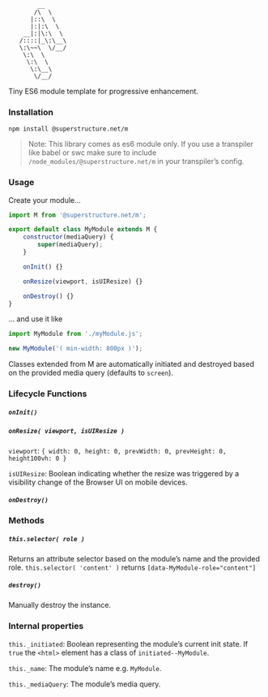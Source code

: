 ```
        __
       /\  \
      |::\  \
      |:|:\  \
    __|:|\:\  \
   /::::|_\:\__\
   \:\~~\  \/__/
    \:\  \
     \:\  \
      \:\__\
       \/__/

```

Tiny ES6 module template for progressive enhancement.

### Installation

`npm install @superstructure.net/m`

> Note: This library comes as es6 module only.
> If you use a transpiler like babel or swc make sure to include `/node_modules/@superstructure.net/m` in your transpiler’s config.

### Usage

Create your module...

```javascript
import M from '@superstructure.net/m';

export default class MyModule extends M {
    constructor(mediaQuery) {
        super(mediaQuery);
    }

    onInit() {}

    onResize(viewport, isUIResize) {}

    onDestroy() {}
}
```

... and use it like

```javascript
import MyModule from './myModule.js';

new MyModule('( min-width: 800px )');
```

Classes extended from M are automatically initiated and destroyed based on the provided media query (defaults to `screen`).

### Lifecycle Functions

##### `onInit()`

##### `onResize( viewport, isUIResize )`

`viewport`: `{ width: 0, height: 0, prevWidth: 0, prevHeight: 0, height100vh: 0 }`

`isUIResize`: Boolean indicating whether the resize was triggered by a visibility change of the Browser UI on mobile devices.

##### `onDestroy()`

### Methods

##### `this.selector( role )`

Returns an attribute selector based on the module’s name and the provided role.
`this.selector( 'content' )` returns `[data-MyModule-role="content"]`

##### `destroy()`

Manually destroy the instance.

### Internal properties

`this._initiated`: Boolean representing the module’s current init state. If `true` the `<html>` element has a class of `initiated--MyModule`.

`this._name`: The module’s name e.g. `MyModule`.

`this._mediaQuery`: The module’s media query.

